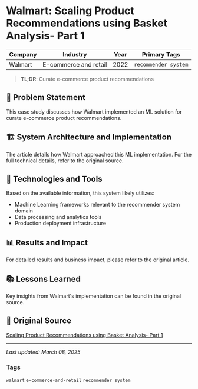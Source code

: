 # Walmart: Scaling Product Recommendations using Basket Analysis- Part 1

| Company | Industry | Year | Primary Tags | 
|---------|----------|------|--------------|
| Walmart | E-commerce and retail | 2022 | `recommender system` |

> **TL;DR**: Curate e-commerce product recommendations

## 📝 Problem Statement

This case study discusses how Walmart implemented an ML solution for curate e-commerce product recommendations.

## 🏗️ System Architecture and Implementation

The article details how Walmart approached this ML implementation. For the full technical details, refer to the original source.

## 🔧 Technologies and Tools

Based on the available information, this system likely utilizes:

- Machine Learning frameworks relevant to the recommender system domain
- Data processing and analytics tools
- Production deployment infrastructure

## 📊 Results and Impact

For detailed results and business impact, please refer to the original article.

## 📚 Lessons Learned

Key insights from Walmart's implementation can be found in the original source.

## 🔗 Original Source

[Scaling Product Recommendations using Basket Analysis- Part 1](https://medium.com/walmartglobaltech/scaling-product-recommendations-using-basket-analysis-part-1-8434d4f8756f)

---

*Last updated: March 08, 2025*

### Tags

`walmart` `e-commerce-and-retail` `recommender system`
